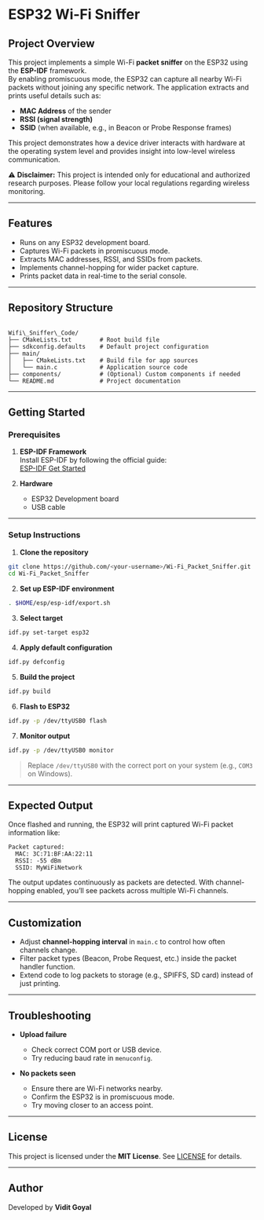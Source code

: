# ESP32 Wi-Fi Sniffer

## Project Overview
This project implements a simple Wi-Fi **packet sniffer** on the ESP32 using the **ESP-IDF** framework.  
By enabling promiscuous mode, the ESP32 can capture all nearby Wi-Fi packets without joining any specific network. The application extracts and prints useful details such as:

- **MAC Address** of the sender
- **RSSI (signal strength)**
- **SSID** (when available, e.g., in Beacon or Probe Response frames)

This project demonstrates how a device driver interacts with hardware at the operating system level and provides insight into low-level wireless communication.

⚠️ **Disclaimer:** This project is intended only for educational and authorized research purposes. Please follow your local regulations regarding wireless monitoring.

---

## Features
- Runs on any ESP32 development board.
- Captures Wi-Fi packets in promiscuous mode.
- Extracts MAC addresses, RSSI, and SSIDs from packets.
- Implements channel-hopping for wider packet capture.
- Prints packet data in real-time to the serial console.

---

## Repository Structure

```

Wifi\_Sniffer\_Code/
├── CMakeLists.txt        # Root build file
├── sdkconfig.defaults    # Default project configuration
├── main/
│   ├── CMakeLists.txt    # Build file for app sources
│   └── main.c            # Application source code
├── components/           # (Optional) Custom components if needed
└── README.md             # Project documentation

````

---

## Getting Started

### Prerequisites
1. **ESP-IDF Framework**  
   Install ESP-IDF by following the official guide:  
   [ESP-IDF Get Started](https://docs.espressif.com/projects/esp-idf/en/latest/esp32/get-started/)

2. **Hardware**  
   - ESP32 Development board  
   - USB cable  

---

### Setup Instructions

1. **Clone the repository**

```bash
git clone https://github.com/<your-username>/Wi-Fi_Packet_Sniffer.git
cd Wi-Fi_Packet_Sniffer
````

2. **Set up ESP-IDF environment**

```bash
. $HOME/esp/esp-idf/export.sh
```

3. **Select target**

```bash
idf.py set-target esp32
```

4. **Apply default configuration**

```bash
idf.py defconfig
```

5. **Build the project**

```bash
idf.py build
```

6. **Flash to ESP32**

```bash
idf.py -p /dev/ttyUSB0 flash
```

7. **Monitor output**

```bash
idf.py -p /dev/ttyUSB0 monitor
```

> Replace `/dev/ttyUSB0` with the correct port on your system (e.g., `COM3` on Windows).

---

## Expected Output

Once flashed and running, the ESP32 will print captured Wi-Fi packet information like:

```
Packet captured:
  MAC: 3C:71:BF:AA:22:11
  RSSI: -55 dBm
  SSID: MyWiFiNetwork
```

The output updates continuously as packets are detected. With channel-hopping enabled, you’ll see packets across multiple Wi-Fi channels.

---

## Customization

* Adjust **channel-hopping interval** in `main.c` to control how often channels change.
* Filter packet types (Beacon, Probe Request, etc.) inside the packet handler function.
* Extend code to log packets to storage (e.g., SPIFFS, SD card) instead of just printing.

---

## Troubleshooting

* **Upload failure**

  * Check correct COM port or USB device.
  * Try reducing baud rate in `menuconfig`.

* **No packets seen**

  * Ensure there are Wi-Fi networks nearby.
  * Confirm the ESP32 is in promiscuous mode.
  * Try moving closer to an access point.

---

## License

This project is licensed under the **MIT License**. See [LICENSE](LICENSE) for details.

---

## Author

Developed by **Vidit Goyal**